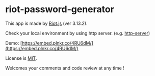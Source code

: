 # riot-password-generator

This app is made by [Riot.js](https://v3.riotjs.now.sh/) (ver 3.13.2).

Check your local environment by using http server. (e.g. [http-server](https://www.npmjs.com/package/http-server))

Demo: [https://embed.plnkr.co/4RU6dM/](https://embed.plnkr.co/4RU6dM/)

License is [MIT](https://github.com/k-kuwahara/riot-password-generator/blob/master/LICENSE.md).

Welcomes your comments and code review at any time !
